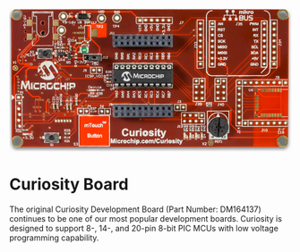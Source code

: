 
![Curiosity Board](images/Curiosity.jpg)<br>
# Curiosity Board

The original Curiosity Development Board (Part Number: DM164137) continues to be one of our most popular development boards. Curiosity is designed to support 8-, 14-, and 20-pin 8-bit PIC MCUs with low voltage programming capability.
